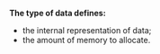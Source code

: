 **The type of data defines:**
- the internal representation of data;
- the amount of memory to allocate.